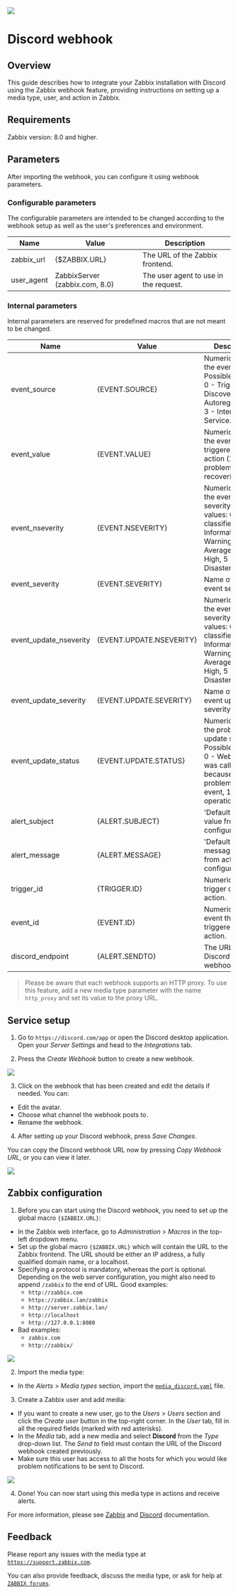 ![](images/logo.png?raw=true)
# Discord webhook

## Overview

This guide describes how to integrate your Zabbix installation with Discord using the Zabbix webhook feature, providing instructions on setting up a media type, user, and action in Zabbix.

## Requirements

Zabbix version: 8.0 and higher.

## Parameters

After importing the webhook, you can configure it using webhook parameters.

### Configurable parameters

The configurable parameters are intended to be changed according to the webhook setup as well as the user's preferences and environment.

|Name|Value|Description|
|----|-----|-----------|
|zabbix_url|\{$ZABBIX\.URL\}|The URL of the Zabbix frontend.|
|user_agent|ZabbixServer \(zabbix\.com, 8\.0\)|The user agent to use in the request.|

### Internal parameters

Internal parameters are reserved for predefined macros that are not meant to be changed.

|Name|Value|Description|
|----|-----|-----------|
|event_source|\{EVENT\.SOURCE\}|Numeric value of the event source. Possible values: 0 - Trigger, 1 - Discovery, 2 - Autoregistration, 3 - Internal, 4 - Service.|
|event_value|\{EVENT\.VALUE\}|Numeric value of the event that triggered an action (1 for problem, 0 for recovering).|
|event_nseverity|\{EVENT\.NSEVERITY\}|Numeric value of the event severity. Possible values: 0 - Not classified, 1 - Information, 2 - Warning, 3 - Average, 4 - High, 5 - Disaster.|
|event_severity|\{EVENT\.SEVERITY\}|Name of the event severity.|
|event_update_nseverity|\{EVENT\.UPDATE\.NSEVERITY\}|Numeric value of the event update severity. Possible values: 0 - Not classified, 1 - Information, 2 - Warning, 3 - Average, 4 - High, 5 - Disaster.|
|event_update_severity|\{EVENT\.UPDATE\.SEVERITY\}|Name of the event update severity.|
|event_update_status|\{EVENT\.UPDATE\.STATUS\}|Numeric value of the problem update status. Possible values: 0 - Webhook was called because of problem/recovery event, 1 - Update operation.|
|alert_subject|\{ALERT\.SUBJECT\}|'Default subject' value from action configuration.|
|alert_message|\{ALERT\.MESSAGE\}|'Default message' value from action configuration.|
|trigger_id|\{TRIGGER\.ID\}|Numeric ID of the trigger of this action.|
|event_id|\{EVENT\.ID\}|Numeric ID of the event that triggered an action.|
|discord_endpoint|\{ALERT\.SENDTO\}|The URL of the Discord webhook.|

> Please be aware that each webhook supports an HTTP proxy. To use this feature, add a new media type parameter with the name `http_proxy` and set its value to the proxy URL.

## Service setup

1. Go to `https://discord.com/app` or open the Discord desktop application. Open your *Server Settings* and head to the *Integrations* tab.

2. Press the *Create Webhook* button to create a new webhook.

[![](images/thumb.1.png?raw=true)](images/1.png)

3. Click on the webhook that has been created and edit the details if needed. You can:

  - Edit the avatar.
  - Choose what channel the webhook posts to.
  - Rename the webhook.

4. After setting up your Discord webhook, press *Save Changes*.

You can copy the Discord webhook URL now by pressing *Copy Webhook URL*, or you can view it later.

[![](images/thumb.2.png?raw=true)](images/2.png)

## Zabbix configuration

1. Before you can start using the Discord webhook, you need to set up the global macro `{$ZABBIX.URL}`:
  - In the Zabbix web interface, go to *Administration* > *Macros* in the top-left dropdown menu.
  - Set up the global macro `{$ZABBIX.URL}` which will contain the URL to the Zabbix frontend. The URL should be either an IP address, a fully qualified domain name, or a localhost.
  - Specifying a protocol is mandatory, whereas the port is optional. Depending on the web server configuration, you might also need to append `/zabbix` to the end of URL. Good examples:  
    - `http://zabbix.com`
    - `https://zabbix.lan/zabbix`
    - `http://server.zabbix.lan/`
    - `http://localhost`
    - `http://127.0.0.1:8080`
  - Bad examples:
    - `zabbix.com`
    - `http://zabbix/`

[![](images/thumb.3.png?raw=true)](images/3.png)

2. Import the media type:
  - In the *Alerts* > *Media types* section, import the [`media_discord.yaml`](media_discord.yaml) file.

3. Create a Zabbix user and add media:
  - If you want to create a new user, go to the *Users* > *Users* section and click the *Create user* button in the top-right corner. In the *User* tab, fill in all the required fields (marked with red asterisks).
  - In the *Media* tab, add a new media and select **Discord** from the *Type* drop-down list. The *Send to* field must contain the URL of the Discord webhook created previously.
  - Make sure this user has access to all the hosts for which you would like problem notifications to be sent to Discord.

[![](images/thumb.4.png?raw=true)](images/4.png)

4. Done! You can now start using this media type in actions and receive alerts.

For more information, please see [Zabbix](https://www.zabbix.com/documentation/8.0/manual/config/notifications) and [Discord](https://discordapp.com/developers/docs/resources/webhook#execute-webhook) documentation.

## Feedback

Please report any issues with the media type at [`https://support.zabbix.com`](https://support.zabbix.com).

You can also provide feedback, discuss the media type, or ask for help at [`ZABBIX forums`](https://www.zabbix.com/forum/zabbix-suggestions-and-feedback).
